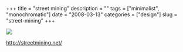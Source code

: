 +++
title = "street mining"
description = ""
tags = ["minimalist", "monochromatic"]
date = "2008-03-13"
categories = ["design"]
slug = "street-mining"
+++


 

  <div id="screens-thumbs" class="clearfix">
    <div class="txt-center" id="design-submission"><a href="http://streetmining.net/"><img id='bluga-thumbnail-834' class='bluga-thumbnail large' src='//konigi.com/media/bluga/
wt47f27907d705d_0.jpg'/></a></div>  
  </div>   
<p><a href="http://streetmining.net/">http://streetmining.net/</a></p>




